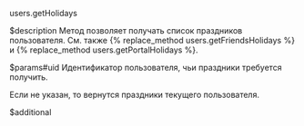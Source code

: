 users.getHolidays

$description
Метод позволяет получать список праздников пользователя. См. также {% replace_method users.getFriendsHolidays %} и {% replace_method users.getPortalHolidays %}.

$params#uid
Идентификатор пользователя, чьи праздники требуется получить. 

Если не указан, то вернутся праздники текущего пользователя.

$additional
